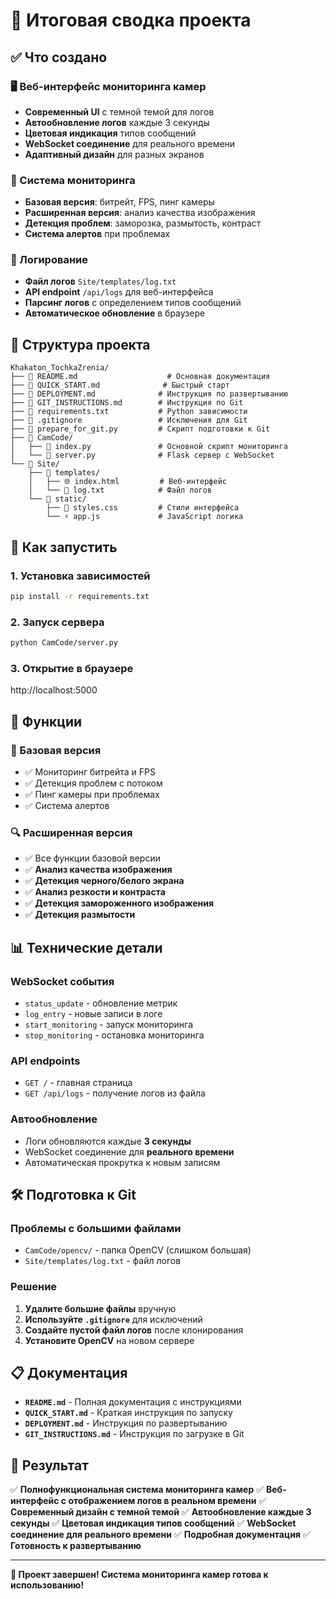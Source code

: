 # 🎥 Итоговая сводка проекта

## ✅ Что создано

### 🖥️ Веб-интерфейс мониторинга камер
- **Современный UI** с темной темой для логов
- **Автообновление логов** каждые 3 секунды
- **Цветовая индикация** типов сообщений
- **WebSocket соединение** для реального времени
- **Адаптивный дизайн** для разных экранов

### 🔧 Система мониторинга
- **Базовая версия**: битрейт, FPS, пинг камеры
- **Расширенная версия**: анализ качества изображения
- **Детекция проблем**: заморозка, размытость, контраст
- **Система алертов** при проблемах

### 📝 Логирование
- **Файл логов** `Site/templates/log.txt`
- **API endpoint** `/api/logs` для веб-интерфейса
- **Парсинг логов** с определением типов сообщений
- **Автоматическое обновление** в браузере

## 📁 Структура проекта

```
Khakaton_TochkaZrenia/
├── 📄 README.md                    # Основная документация
├── 📄 QUICK_START.md              # Быстрый старт
├── 📄 DEPLOYMENT.md              # Инструкция по развертыванию
├── 📄 GIT_INSTRUCTIONS.md        # Инструкция по Git
├── 📄 requirements.txt           # Python зависимости
├── 📄 .gitignore                 # Исключения для Git
├── 📄 prepare_for_git.py         # Скрипт подготовки к Git
├── 📁 CamCode/
│   ├── 🐍 index.py               # Основной скрипт мониторинга
│   └── 🐍 server.py              # Flask сервер с WebSocket
└── 📁 Site/
    ├── 📁 templates/
    │   ├── 🌐 index.html         # Веб-интерфейс
    │   └── 📝 log.txt            # Файл логов
    └── 📁 static/
        ├── 🎨 styles.css         # Стили интерфейса
        └── ⚡ app.js             # JavaScript логика
```

## 🚀 Как запустить

### 1. Установка зависимостей
```bash
pip install -r requirements.txt
```

### 2. Запуск сервера
```bash
python CamCode/server.py
```

### 3. Открытие в браузере
http://localhost:5000

## 🎯 Функции

### 🚀 Базовая версия
- ✅ Мониторинг битрейта и FPS
- ✅ Детекция проблем с потоком
- ✅ Пинг камеры при проблемах
- ✅ Система алертов

### 🔍 Расширенная версия
- ✅ Все функции базовой версии
- ✅ **Анализ качества изображения**
- ✅ **Детекция черного/белого экрана**
- ✅ **Анализ резкости и контраста**
- ✅ **Детекция замороженного изображения**
- ✅ **Детекция размытости**

## 📊 Технические детали

### WebSocket события
- `status_update` - обновление метрик
- `log_entry` - новые записи в логе
- `start_monitoring` - запуск мониторинга
- `stop_monitoring` - остановка мониторинга

### API endpoints
- `GET /` - главная страница
- `GET /api/logs` - получение логов из файла

### Автообновление
- Логи обновляются каждые **3 секунды**
- WebSocket соединение для **реального времени**
- Автоматическая прокрутка к новым записям

## 🛠️ Подготовка к Git

### Проблемы с большими файлами
- `CamCode/opencv/` - папка OpenCV (слишком большая)
- `Site/templates/log.txt` - файл логов

### Решение
1. **Удалите большие файлы** вручную
2. **Используйте `.gitignore`** для исключений
3. **Создайте пустой файл логов** после клонирования
4. **Установите OpenCV** на новом сервере

## 📋 Документация

- **`README.md`** - Полная документация с инструкциями
- **`QUICK_START.md`** - Краткая инструкция по запуску
- **`DEPLOYMENT.md`** - Инструкция по развертыванию
- **`GIT_INSTRUCTIONS.md`** - Инструкция по загрузке в Git

## 🎉 Результат

✅ **Полнофункциональная система мониторинга камер**
✅ **Веб-интерфейс с отображением логов в реальном времени**
✅ **Современный дизайн с темной темой**
✅ **Автообновление каждые 3 секунды**
✅ **Цветовая индикация типов сообщений**
✅ **WebSocket соединение для реального времени**
✅ **Подробная документация**
✅ **Готовность к развертыванию**

---

**🎊 Проект завершен! Система мониторинга камер готова к использованию!**
